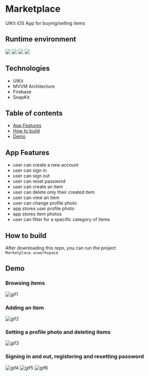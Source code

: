 # Marketplace

UIKit iOS App for buying/selling items

## Runtime environment
<img src="https://img.shields.io/badge/Swift-5.6-orange.svg?style=flat" /> <img src="https://img.shields.io/badge/iOS-15.5-blue.svg?style=flat" /> <img src="https://img.shields.io/badge/Xcode-13.4.1-blue.svg?style=flat" /> <img src="https://img.shields.io/badge/MacOS-12.6-blue.svg?style=flat" />

## Technologies
-   UIKit
-   MVVM Architecture
-   Firebase
-   SnapKit

## Table of contents

* [App Features](#app-features)
* [How to build](#how-to-build)
* [Demo](#demo)

## App Features

- 	user can create a new account 
- 	user can sign in
-   user can sign out
- 	user can reset password
- 	user can create an item
-   user can delete only their created item
- 	user can view an item
-   user can change profile photo
- 	app stores user profile photo
- 	app stores item photos
- 	user can filter for a specific category of items

## How to build
After downloading this repo, you can run the project `Marketplace.xcworkspace`

## Demo
### Browsing items
![gif1](Assets/gif1.gif)

### Adding an item
![gif2](Assets/gif2.gif)

### Setting a profile photo and deleting items
![gif3](Assets/gif3.gif)

### Signing in and out, registering and resetting password
![gif4](Assets/gif4.gif)
![gif5](Assets/gif5.gif)
![gif6](Assets/gif6.gif)

